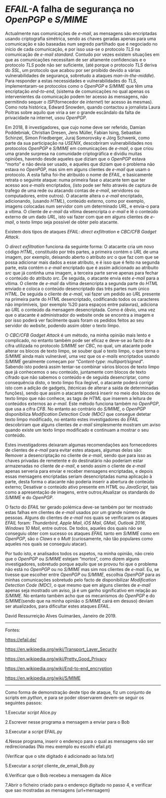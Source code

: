 # _EFAIL_-A falha de segurança no _OpenPGP_ e _S/MIME_
 Actualmente nas comunicações de _e-mail_, as mensagens são encriptadas usando criptografia simétrica, sendo as chaves geradas apenas 
para uma comunicação e são baseadas num segredo partilhado que é negociado no início de cada  comunicação, e por isso usa-se o protocolo
_TLS_ na comunicação  de _e-mail standard_. Contudo  por vezes existem  situações em que as  comunicações necessitam de ser altamente 
confidenciais e o protocolo _TLS_ pode não ser suficiente, (até porque o protocolo _TLS_  deriva do _SSL_, um protocolo que acabou por 
ser  proibído  devido  a  várias  vulnerabilidades  de  segurança,  sobretudo  a  ataques _man-in-the-middle_). Para responder a estas
necessidades e vulnerabilidades do _TLS_, implementaram-se  protocolos  como  o _OpenPGP_ e _S/MIME_ que têm uma encriptação 
_end-to-end_, (sistema de comunicações no  qual  apenas  os  intervenientes  da comunicação podem ter acesso às mensagens, 
não permitindo sequer o _ISP_(fornecedor  de  _internet_)  ter  acesso  às  mesmas). Como nota histórica, Edward Snowden, 
quando contactou a jornalista Laura Poitras sobre  aquilo  que  viria  a  ser  o  grande escândalo da falta de privacidade na internet,
usou _OpenPGP_.


Em 2018, 8 investigadores, que cujo nome deve ser referido, Damian Poddebniak, Christian Dresen, Jens Müller, Fabian Ising, Sebastian 
Schinzel, Simon Friedberger, Juraj Somorovsky e Jörg Schwenk, como parte da sua participação na _USENIX_, descobriram vulnerabilidades 
nos protocolos _OpenPGP_ e _S/MIME_ em comunicações de _e-mail_, o que criou uma grande surpresa na comunidade criptográfica e dividiu 
muitas opiniões, havendo desde aqueles que diziam que  o _OpenPGP_ estava “morto” e não devia ser usado, e aqueles que diziam que o 
problema não estava no _OpenPGP_, mas sim em alguns clientes de _e-mail_ que usam o protocolo. A esta falha foi-lhe atribuído o nome de _EFAIL_, e basicamente retrata o seguinte ataque: numa primeira fase o atacante tem que ter acesso aos _e-mails_ encriptados, (isto pode ser feito através de captura de trafego de uma rede ou atacando contas de _e-mail_, servidores ou computadores, entre outros). O atacante altera o _e-mail_ encriptado, adicionando, (usando _HTML_), conteúdo externo, como por exemplo, imagens colocadas num servidor com um determinado _URL_, e envia-o para a vítima. O cliente de _e-mail_ da vítima desencripta o _e-mail_ e lê o conteúdo externo de um dado _URL_, isto vai fazer com que em alguns clientes de _e-mail_, o texto limpo seja possível de obter pelo atacante. 


Existem dois tipos de ataques _EFAIL_: _direct exfiltration_ e _CBC/CFB Gadget Attack_.

O _direct exfiltration_ funciona da seguinte forma: O atacante cria um novo código _HTML_, constituído por três partes, a primeira 
contém o _URL_ de uma imagem, por exemplo, deixando aberto o atributo _src_ o que faz com que se possa adicionar mais dados a esse 
atributo, e é isso que é feito na segunda parte, esta contém o _e-mail_ encriptado que é assim adicionado ao atribuito _src_ que já 
continha uma imagem, a terceira parte serve apenas para fechar o conteúdo do atributo _src_. De seguida, o atacante envia este _e-mail_ 
para a vítima. O cliente de _e-mail_ da vítima desencripta a segunda parte do _HTML_ enviado e coloca o conteúdo desencriptado das três 
partes num único _HTML_. De seguida o cliente de _e-mail_, vai fazer um pedido ao _URL_ presente na primeira parte do _HTML_ 
desencriptado, codificando todos os  caracteres não imprimíveis, (por exemplo %20 para espaços entre palavras), adiciona ao _URL_ o 
conteúdo da mensagem  desencriptada. Como é óbvio, uma vez que o atacante é administrador do website onde se encontra a imagem e por 
isso poderá ver facilmente quais foram os pedidos feitos ao seu servidor do _website_, podendo assim obter o texto limpo.


O _CBC/CFB Gadget Attack_ é um método, na minha opinião mais lento e complicado, no entanto também pode ser eficaz e deve-se ao facto de 
a cifra utilizada no protocolo _S/MIME_ ser _CBC_, no qual, um atacante pode alterar os blocos de texto limpo, se souber qual o 
texto limpo, o que torna o _S/MIME_ ainda mais vulnerável, uma vez que os _e-mails_ encriptados usando _S/MIME_ geralmente começam 
por “_Content-type: multipart/signed_". Sabendo isto poderá assim tentar-se combinar vários blocos de texto limpo que já conhecemos o 
seu conteúdo, juntamente com blocos de texto cifrado que não sabemos o conteúdo e de seguida desencriptar, como consequência disto, o 
texto limpo fica ilegível, o atacante poderá corrigir isto com a adição de gadgets, (técnicas de alterar a saída de determinadas 
funções), sendo que assim o atacante poderá inserir no meio dos blocos de texto limpo que não conhece, as tags de _HTML_ que inserem a 
leitura de conteúdos externos ao _e-mail_. Este método funciona também no _OpenPGP_, que usa a cifra _CFB_. No entanto ao contrário do 
_S/MIME_, o _OpenPGP_ disponibiliza _Modification Detection Code (MDC)_ que consegue detetar texto limpo modificado, no entanto  estes 
investigadores do _EFAIL_ descobriram que alguns clientes de _e-mail_ simplesmente mostram um aviso quando existe um texto limpo 
modificado e continuam a mostrar o seu conteúdo.


Estes investigadores deixaram algumas recomendações aos fornecedores de clientes de _e-mail_ para evitar estes ataques, algumas delas são: Remover a desencriptação no cliente de _e-mail_, sendo que para isso as chaves privadas de remetente e do destinatário não poderiam estar armazenadas no cliente de _e-mail_, e sendo assim  o cliente de _e-mail_ apenas serveria para enviar e receber mensagens encriptadas, e depois essas mensagens encriptadas seriam desencriptadas numa aplicação à parte, desta forma o atacante não poderia inserir a abertura de conteúdo externo; Desativar o conteúdo ativo presente em _HTML_ ou _JavaScript_, tais como a apresentação de imagens, entre outros;Atualizar os standards do _S/MIME_ e do _OpenPGP_.


O facto do _EFAIL_ ter gerado polémica deve-se também por ter mostrado estas falhas em clientes de _e-mail_ usados por um grande 
número de pessoas. Alguns do clientes de _e-mail_ nos quais se verificaram os ataques _EFAIL_ foram: _Thunderbird_, _Apple Mail_, _iOS Mail_, _GMail_, _Outlook 2016_, _Windows 10 Mail_, entre outros. De todos, aqueles dos quais não se conseguiu obter com sucesso os ataques _EFAIL_ tanto em _S/MIME_ como em _OpenPGP_, são o _Claws_ e o _Mutt_ (curiosamente, não tão populares como aqueles nos quais se conseguiu atacar).

Por tudo isto, e analisados todos os aspetos, na minha opinião, não creio que o _OpenPGP_ ou _S/MIME_ estejam “mortos“, como dizem 
alguns investigadores, sobretudo porque aquilo que se provou foi que o problema não está no _OpenPGP_ ou no _S/MIME_ mas sim nos 
clientes de  _e-mail_. Eu, se tivesse que escolher entre _OpenPGP_ ou _S/MIME_, escolhia _OpenPGP_ para as minhas comunicações sobretudo 
pelo facto de disponibilizar _Modification Detection Code (MDC)_, o que mesmo que em alguns clientes de _e-mail_ apenas seja mostrado um aviso, já é um ganho significativo em relação ao _S/MIME_. No entanto também acho que os mecanismos do _OpenPGP_ e do _S/MIME_(sendo que na minha opinião o _S/MIME_ cairá em desuso) deviam ser atualizados, para dificultar estes ataques _EFAIL_.

David Ressurreição Alves
Guimarães, Janeiro de 2019.

---
Fontes:

https://efail.de/

https://en.wikipedia.org/wiki/Transport_Layer_Security

https://en.wikipedia.org/wiki/Pretty_Good_Privacy

https://en.wikipedia.org/wiki/End-to-end_encryption

https://en.wikipedia.org/wiki/S/MIME

---
Como forma de demonstração deste  tipo de ataque, fiz um conjunto de scripts em _python_, e para se poder observarem devem-se seguir os seguintes passos:

1.Executar _script_ Alice.py

2.Escrever nesse programa a mensagem a enviar para o Bob

3.Executar a _script_ EFAIL.py

4.Nesse programa, inserir o endereço para o qual as mensagens vão ser redirecionadas (No meu exemplo eu escolhi efail.pt)

(Verificar que o site digitado é adicionado ao lista.txt)

5.Executar a _script_ cliente_de_email_Bob.py 

6.Verificar que o Bob recebeu a mensagem da Alice 

7.Abrir o ficheiro criado para o endereço digitado no passo 4, e verificar que sao mostradas as mensagens (url+mensagem)
